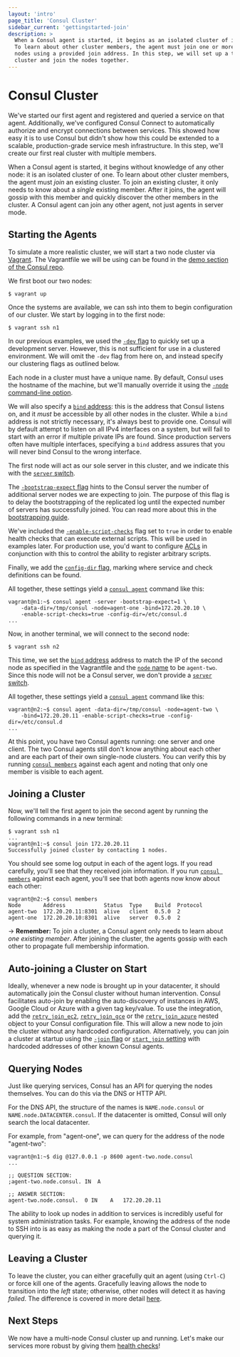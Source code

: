 ```yaml
---
layout: 'intro'
page_title: 'Consul Cluster'
sidebar_current: 'gettingstarted-join'
description: >
  When a Consul agent is started, it begins as an isolated cluster of its own.
  To learn about other cluster members, the agent must join one or more other
  nodes using a provided join address. In this step, we will set up a two-node
  cluster and join the nodes together.
---
```


# Consul Cluster

We've started our first agent and registered and queried a service on that
agent. Additionally, we've configured Consul Connect to automatically authorize and encrypt connections between services. This showed how easy it is to use Consul but didn't show how this could be extended to a scalable, production-grade service mesh infrastructure.
In this step, we'll create our first real cluster with multiple members.

When a Consul agent is started, it begins without knowledge of any other node:
it is an isolated cluster of one. To learn about other cluster members, the
agent must _join_ an existing cluster. To join an existing cluster, it only
needs to know about a _single_ existing member. After it joins, the agent will
gossip with this member and quickly discover the other members in the cluster.
A Consul agent can join any other agent, not just agents in server mode.

## Starting the Agents

To simulate a more realistic cluster, we will start a two node cluster via
[Vagrant](https://www.vagrantup.com/). The Vagrantfile we will be using can
be found in the [demo section of the Consul repo](https://github.com/hashicorp/consul/tree/master/demo/vagrant-cluster).

We first boot our two nodes:

```text
$ vagrant up
```

Once the systems are available, we can ssh into them to begin configuration
of our cluster. We start by logging in to the first node:

```text
$ vagrant ssh n1
```

In our previous examples, we used the [`-dev`
flag](/docs/agent/options.html#_dev) to quickly set up a development server.
However, this is not sufficient for use in a clustered environment. We will
omit the `-dev` flag from here on, and instead specify our clustering flags as
outlined below.

Each node in a cluster must have a unique name. By default, Consul uses the
hostname of the machine, but we'll manually override it using the [`-node`
command-line option](/docs/agent/options.html#_node).

We will also specify a [`bind` address](/docs/agent/options.html#_bind):
this is the address that Consul listens on, and it _must_ be accessible by
all other nodes in the cluster. While a `bind` address is not strictly
necessary, it's always best to provide one. Consul will by default attempt to
listen on all IPv4 interfaces on a system, but will fail to start with an
error if multiple private IPs are found. Since production servers often
have multiple interfaces, specifying a `bind` address assures that you will
never bind Consul to the wrong interface.

The first node will act as our sole server in this cluster, and we indicate
this with the [`server` switch](/docs/agent/options.html#_server).

The [`-bootstrap-expect` flag](/docs/agent/options.html#_bootstrap_expect)
hints to the Consul server the number of additional server nodes we are
expecting to join. The purpose of this flag is to delay the bootstrapping of
the replicated log until the expected number of servers has successfully joined.
You can read more about this in the [bootstrapping
guide](/docs/guides/bootstrapping.html).

We've included the [`-enable-script-checks`](/docs/agent/options.html#_enable_script_checks)
flag set to `true` in order to enable health checks that can execute external scripts.
This will be used in examples later. For production use, you'd want to configure
[ACLs](/docs/guides/acl.html) in conjunction with this to control the ability to
register arbitrary scripts.

Finally, we add the [`config-dir` flag](/docs/agent/options.html#_config_dir),
marking where service and check definitions can be found.

All together, these settings yield a
[`consul agent`](/docs/commands/agent.html) command like this:

```text
vagrant@n1:~$ consul agent -server -bootstrap-expect=1 \
	-data-dir=/tmp/consul -node=agent-one -bind=172.20.20.10 \
	-enable-script-checks=true -config-dir=/etc/consul.d
...
```

Now, in another terminal, we will connect to the second node:

```text
$ vagrant ssh n2
```

This time, we set the [`bind` address](/docs/agent/options.html#_bind)
address to match the IP of the second node as specified in the Vagrantfile
and the [`node` name](/docs/agent/options.html#_node) to be `agent-two`.
Since this node will not be a Consul server, we don't provide a
[`server` switch](/docs/agent/options.html#_server).

All together, these settings yield a
[`consul agent`](/docs/commands/agent.html) command like this:

```text
vagrant@n2:~$ consul agent -data-dir=/tmp/consul -node=agent-two \
	-bind=172.20.20.11 -enable-script-checks=true -config-dir=/etc/consul.d
...
```

At this point, you have two Consul agents running: one server and one client.
The two Consul agents still don't know anything about each other and are each
part of their own single-node clusters. You can verify this by running
[`consul members`](/docs/commands/members.html) against each agent and noting
that only one member is visible to each agent.

## Joining a Cluster

Now, we'll tell the first agent to join the second agent by running
the following commands in a new terminal:

```text
$ vagrant ssh n1
...
vagrant@n1:~$ consul join 172.20.20.11
Successfully joined cluster by contacting 1 nodes.
```

You should see some log output in each of the agent logs. If you read
carefully, you'll see that they received join information. If you
run [`consul members`](/docs/commands/members.html) against each agent,
you'll see that both agents now know about each other:

```text
vagrant@n2:~$ consul members
Node       Address            Status  Type    Build  Protocol
agent-two  172.20.20.11:8301  alive   client  0.5.0  2
agent-one  172.20.20.10:8301  alive   server  0.5.0  2
```

-> **Remember:** To join a cluster, a Consul agent only needs to
learn about <em>one existing member</em>. After joining the cluster, the
agents gossip with each other to propagate full membership information.

## Auto-joining a Cluster on Start

Ideally, whenever a new node is brought up in your datacenter, it should automatically join the Consul cluster without human intervention. Consul facilitates auto-join by enabling the auto-discovery of instances in AWS, Google Cloud or Azure with a given tag key/value. To use the integration, add the [`retry_join_ec2`](/docs/agent/options.html?#retry_join_ec2), [`retry_join_gce`](/docs/agent/options.html?#retry_join_gce) or the [`retry_join_azure`](/docs/agent/options.html?#retry_join_azure) nested object to your Consul configuration file. This will allow a new node to join the cluster without any hardcoded configuration. Alternatively, you can join a cluster at startup using the [`-join` flag](/docs/agent/options.html#_join) or [`start_join` setting](/docs/agent/options.html#start_join) with hardcoded addresses of other known Consul agents.

## Querying Nodes

Just like querying services, Consul has an API for querying the
nodes themselves. You can do this via the DNS or HTTP API.

For the DNS API, the structure of the names is `NAME.node.consul` or
`NAME.node.DATACENTER.consul`. If the datacenter is omitted, Consul
will only search the local datacenter.

For example, from "agent-one", we can query for the address of the
node "agent-two":

```
vagrant@n1:~$ dig @127.0.0.1 -p 8600 agent-two.node.consul
...

;; QUESTION SECTION:
;agent-two.node.consul.	IN	A

;; ANSWER SECTION:
agent-two.node.consul.	0 IN	A	172.20.20.11
```

The ability to look up nodes in addition to services is incredibly
useful for system administration tasks. For example, knowing the address
of the node to SSH into is as easy as making the node a part of the
Consul cluster and querying it.

## Leaving a Cluster

To leave the cluster, you can either gracefully quit an agent (using
`Ctrl-C`) or force kill one of the agents. Gracefully leaving allows
the node to transition into the _left_ state; otherwise, other nodes
will detect it as having _failed_. The difference is covered
in more detail [here](/intro/getting-started/agent.html#stopping).

## Next Steps

We now have a multi-node Consul cluster up and running. Let's make
our services more robust by giving them [health checks](checks.html)!
